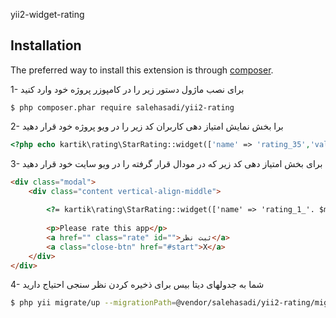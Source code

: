 yii2-widget-rating


## Installation

The preferred way to install this extension is through [composer](http://getcomposer.org/download/).


1- برای نصب ماژول دستور زیر را در کامپوزر پروژه خود وارد کنید

```
$ php composer.phar require salehasadi/yii2-rating
```
2- برا بخش نمایش امتیاز دهی کاربران کد زیر را در ویو پروژه خود قرار دهید

```php
<?php echo kartik\rating\StarRating::widget(['name' => 'rating_35','value' => 3,'pluginOptions' => ['displayOnly' => true]]);?>
```
3- برای بخش امتیاز دهی کد زیر که در مودال قرار گرفته را در ویو سایت خود قرار دهید

```html
<div class="modal">
    <div class="content vertical-align-middle">
		    
    	<?= kartik\rating\StarRating::widget(['name' => 'rating_1_'. $models->id,'pluginOptions' =>['showClear'=>false], 'pluginEvents' =>["rating.change" => "send_favorite_1_" . $models->id]]);?>
	
        <p>Please rate this app</p>
        <a href="" class="rate" id="">ثبت نظر</a>
        <a class="close-btn" href="#start">X</a>
    </div>
</div>
```
4- شما به جدولهای دیتا بیس برای ذخیره کردن نظر سنجی احتیاج دارید
```bash
$ php yii migrate/up --migrationPath=@vendor/salehasadi/yii2-rating/migrations
```